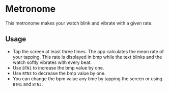 # Metronome

This metronome makes your watch blink and vibrate with a given rate.

## Usage

* Tap the screen at least three times. The app calculates the mean rate of your tapping. This rate is displayed in bmp while the text blinks and the watch softly vibrates with every beat.
* Use `BTN1` to increase the bmp value by one.
* Use `BTN3` to decrease the bmp value by one.
* You can change the bpm value any time by tapping the screen or using `BTN1` and `BTN3`.
